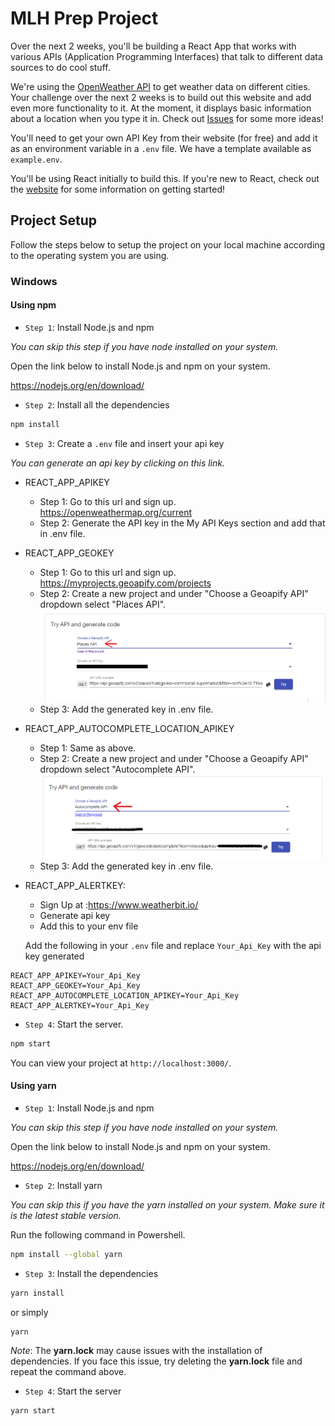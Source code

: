 # MLH Prep Project

Over the next 2 weeks, you'll be building a React App that works with various APIs (Application Programming Interfaces) that talk to different data sources to do cool stuff.

We're using the [OpenWeather API](https://openweathermap.org/current) to get weather data on different cities. Your challenge over the next 2 weeks is to build out this website and add even more functionality to it. At the moment, it displays basic information about a location when you type it in. Check out [Issues](/issues) for some more ideas!

You'll need to get your own API Key from their website (for free) and add it as an environment variable in a `.env` file. We have a template available as `example.env`.

You'll be using React initially to build this. If you're new to React, check out the [website](https://reactjs.org) for some information on getting started!

## Project Setup

Follow the steps below to setup the project on your local machine according to the operating system you are using.

### Windows

#### Using npm

- `Step 1`: Install Node.js and npm

_You can skip this step if you have node installed on your system._

Open the link below to install Node.js and npm on your system.

https://nodejs.org/en/download/

- `Step 2`: Install all the dependencies

```bash
npm install
```

- `Step 3`: Create a `.env` file and insert your api key

_You can generate an api key by clicking on this link._

- REACT_APP_APIKEY
  - Step 1: Go to this url and sign up. https://openweathermap.org/current
  - Step 2: Generate the API key in the My API Keys section and add that in .env file.
- REACT_APP_GEOKEY
  - Step 1: Go to this url and sign up. https://myprojects.geoapify.com/projects
  - Step 2: Create a new project and under "Choose a Geoapify API" dropdown select "Places API".
    ![](/src/assets/img/places.PNG)
  - Step 3: Add the generated key in .env file.
- REACT_APP_AUTOCOMPLETE_LOCATION_APIKEY

  - Step 1: Same as above.
  - Step 2: Create a new project and under "Choose a Geoapify API" dropdown select "Autocomplete API".
    ![](/src/assets/img/autocomplete.PNG)
  - Step 3: Add the generated key in .env file.

- REACT_APP_ALERTKEY:

  - Sign Up at :https://www.weatherbit.io/
  - Generate api key
  - Add this to your env file

  Add the following in your `.env` file and replace `Your_Api_Key` with the api key generated

```
REACT_APP_APIKEY=Your_Api_Key
REACT_APP_GEOKEY=Your_Api_Key
REACT_APP_AUTOCOMPLETE_LOCATION_APIKEY=Your_Api_Key
REACT_APP_ALERTKEY=Your_Api_Key
```

- `Step 4`: Start the server.

```bash
npm start
```

You can view your project at `http://localhost:3000/`.

#### Using yarn

- `Step 1`: Install Node.js and npm

_You can skip this step if you have node installed on your system._

Open the link below to install Node.js and npm on your system.

https://nodejs.org/en/download/

- `Step 2`: Install yarn

_You can skip this if you have the yarn installed on your system. Make sure it is the latest stable version._

Run the following command in Powershell.

```bash
npm install --global yarn
```

- `Step 3`: Install the dependencies

```bash
yarn install
```

or simply

```bash
yarn
```

_Note_: The **yarn.lock** may cause issues with the installation of dependencies. If you face this issue, try deleting the **yarn.lock** file and repeat the command above.

- `Step 4`: Start the server

```bash
yarn start
```
